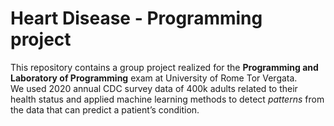 # Heart Disease - Programming project
This repository contains a group project realized for the **Programming and Laboratory of Programming** exam at University of Rome Tor Vergata.<br>
We used 2020 annual CDC survey data of 400k adults related to their health status and applied machine learning methods to detect *patterns* from the data that can predict a patient’s condition.

